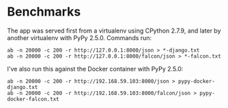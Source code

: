 Benchmarks
==========

The app was served first from a virtualenv using CPython 2.7.9, and later by another virtualenv with PyPy 2.5.0.
Commands run:

    ab -n 20000 -c 200 -r http://127.0.0.1:8000/json > *-django.txt
    ab -n 20000 -c 200 -r http://127.0.0.1:8000/falcon/json > *-falcon.txt

I've also run this against the Docker container with PyPy 2.5.0:

    ab -n 20000 -c 200 -r http://192.168.59.103:8000/json > pypy-docker-django.txt
    ab -n 20000 -c 200 -r http://192.168.59.103:8000/falcon/json > pypy-docker-falcon.txt
